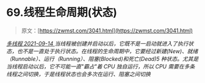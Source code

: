 <!--yml
category: 未分类
date: 0001-01-01 00:00:00
-->

# 69.线程生命周期(状态)

> 原文：[https://zwmst.com/3041.html](https://zwmst.com/3041.html)

   [ *多线程* ](https://zwmst.com/%e5%a4%9a%e7%ba%bf%e7%a8%8b)*[ <time datetime="2021-09-15T00:33:35+08:00"> 2021-09-14 </time> ](https://zwmst.com/3041.html)  当线程被创建并启动以后，它既不是一启动就进入了执行状态，也不是一直处于执行状态。在线程的生命周期中，它要经过新建(New)、就绪（Runnable）、运行（Running）、阻塞(Blocked)和死亡(Dead)5 种状态。尤其是当线程启动以后，它不可能一直"霸占"着 CPU 独自运行，所以 CPU 需要在多条线程之间切换，于是线程状态也会多次在运行、阻塞之间切换*